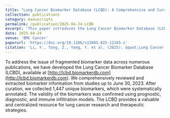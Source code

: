 ```yaml
---
title: "Lung Cancer Biomarker Database (LCBD): A Comprehensive and Curated Repository of Lung Cancer Biomarkers"
collection: publications
category: manuscripts
permalink: /publication/2025-04-24-LCBD
excerpt: 'This paper introduces the Lung Cancer Biomarker Database (LCBD), a centralized, curated platform designed to consolidate fragmented biomarker data to aid in early screening and personalized treatment of lung cancer.'
date: 2025-04-24
venue: 'BMC Cancer'
paperurl: 'https://doi.org/10.1186/s12885-025-12165-z'
citation: 'Li, Y., Tong, Z., Yang, Y. et al. (2025). &quot;Lung Cancer Biomarker Database (LCBD): a comprehensive and curated repository of lung cancer biomarkers.&quot; <i>BMC Cancer</i>. 25:478.'
---
```

To address the issue of fragmented biomarker data across numerous publications, we have developed the Lung Cancer Biomarker Database (LCBD), available at [http://lcbd.biomarkerdb.com](http://lcbd.biomarkerdb.com). We comprehensively reviewed and extracted biomarker information from studies up to June 30, 2023. After curation, we collected 1,447 unique biomarkers, which were systematically annotated. The validity of the biomarkers was confirmed using prognostic, diagnostic, and immune infiltration models. The LCBD provides a valuable and centralized resource for lung cancer research and therapeutic strategies.